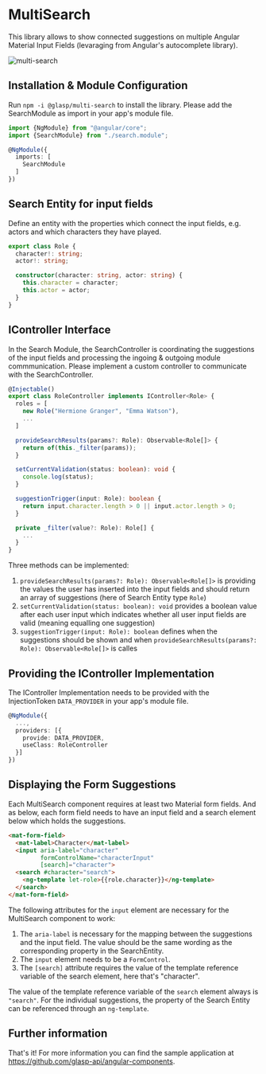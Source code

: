 # MultiSearch

This library allows to show connected suggestions on multiple Angular Material Input Fields (levaraging from Angular's autocomplete library).

![multi-search](https://user-images.githubusercontent.com/118767215/221435948-260734e0-9845-457c-a52d-914dfba2ce9b.gif)


## Installation & Module Configuration

Run `npm -i @glasp/multi-search` to install the library. Please add the SearchModule as import in your app's module file.

```typescript
import {NgModule} from "@angular/core";
import {SearchModule} from "./search.module";

@NgModule({
  imports: [
    SearchModule
  ]
})
```

## Search Entity for input fields

Define an entity with the properties which connect the input fields, e.g. actors and which characters they have played.

```typescript
export class Role {
  character!: string;
  actor!: string;

  constructor(character: string, actor: string) {
    this.character = character;
    this.actor = actor;
  }
}
```

## IController Interface

In the Search Module, the SearchController is coordinating the suggestions of the input fields and processing the ingoing & outgoing module commmunication. Please implement a custom controller to communicate with the SearchController. 

```typescript
@Injectable()
export class RoleController implements IController<Role> {
  roles = [
    new Role("Hermione Granger", "Emma Watson"),
    ...
  ]

  provideSearchResults(params?: Role): Observable<Role[]> {
    return of(this._filter(params));
  }

  setCurrentValidation(status: boolean): void {
    console.log(status);
  }

  suggestionTrigger(input: Role): boolean {
    return input.character.length > 0 || input.actor.length > 0;
  }

  private _filter(value?: Role): Role[] {
    ...
  }
}
```

Three methods can be implemented:

1. `provideSearchResults(params?: Role): Observable<Role[]>` is providing the values the user has inserted into the input fields and should return an array of suggestions (here of Search Entity type `Role`)
2. `setCurrentValidation(status: boolean): void` provides a boolean value after each user input which indicates whether all user input fields are valid (meaning equalling one suggestion)
3. `suggestionTrigger(input: Role): boolean` defines when the suggestions should be shown and when `provideSearchResults(params?: Role): Observable<Role[]>` is calles

## Providing the IController Implementation

The IController Implementation needs to be provided with the InjectionToken `DATA_PROVIDER` in your app's module file.

```typescript
@NgModule({
  ...,
  providers: [{
    provide: DATA_PROVIDER,
    useClass: RoleController
  }]
})
```

## Displaying the Form Suggestions

Each MultiSearch component requires at least two Material form fields. And as below, each form field needs to have an input field and a search element below which holds the suggestions.

```html
<mat-form-field>
  <mat-label>Character</mat-label>
  <input aria-label="character"
         formControlName="characterInput"
         [search]="character">
  <search #character="search">
    <ng-template let-role>{{role.character}}</ng-template>
  </search>
</mat-form-field>
```

The following attributes for the `input` element are necessary for the MultiSearch component to work:

1. The `aria-label` is necessary for the mapping between the suggestions and the input field. The value should be the same wording as the corresponding property in the SearchEntity.
2. The `input` element needs to be a `FormControl`.
3. The `[search]` attribute requires the value of the template reference variable of the search element, here that's "character".

The value of the template reference variable of the `search` element always is `"search"`. For the individual suggestions, the property of the Search Entity can be referenced through an `ng-template`.

## Further information

That's it! For more information you can find the sample application at https://github.com/glasp-api/angular-components.
